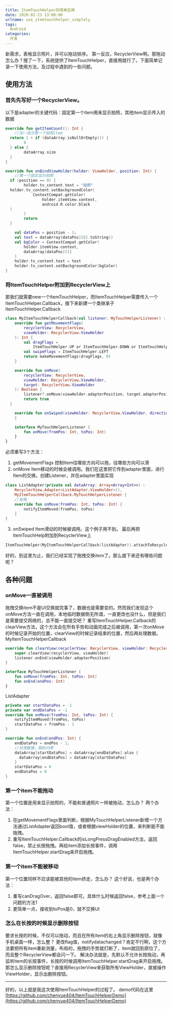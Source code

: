 ```yaml
---
title: ItemTouchHelper的简单应用
date: 2020-02-23 13:00:00
urlname: use_itemtouchhelper_simplely
tags: 
  Android
categories: 
  开发
---
```


新需求，表格显示照片，并可以拖动排序。
第一反应，RecyclerView啊。那拖动怎么办？搜了一下，系统提供了ItemTouchHelper，直接用就行了。下面简单记录一下使用方法，及过程中遇到的一些问题。
<!-- more -->
## 使用方法
### 首先先写好一个RecyclerView。
以下是adapter的关键代码：固定第一个item用来显示拍照，其他item显示传入的数据
```Kotlin
override fun getItemCount(): Int {
    //加一显示第一个拍照item
  return 1 + if (dataArray.isNullOrEmpty()) {
        0
  } else {
        dataArray.size
  }
}

override fun onBindViewHolder(holder: ViewHolder, position: Int) {
    //第一个固定显示拍照
  if (position == 0) {
        holder.tv_content.text = "拍照"
  holder.tv_content.setBackgroundColor(
            ContextCompat.getColor(
                holder.itemView.context,
                android.R.color.black
  )
        )
        return
  }

    val dataPos = position - 1;
    val text = dataArray[dataPos][0].toString()
    val bgColor = ContextCompat.getColor(
        holder.itemView.context,
        dataArray[dataPos][1]
    )
    holder.tv_content.text = text
    holder.tv_content.setBackgroundColor(bgColor)
}
```

### 将ItemTouchHelper附加到RecyclerView上
那我们就需要new一个ItemTouchHelper，而ItemTouchHelper需要传入一个ItemTouchHelper.Callback，接下来新建一个类继承子ItemTouchHelper.Callback
```Kotlin
class MyItemTouchHelperCallback(val listener: MyTouchHelperListener) : ItemTouchHelper.Callback() {
    override fun getMovementFlags(
        recyclerView: RecyclerView,
        viewHolder: RecyclerView.ViewHolder
    ): Int {
        val dragFlags =
            ItemTouchHelper.UP or ItemTouchHelper.DOWN or ItemTouchHelper.LEFT or ItemTouchHelper.RIGHT
        val swipeFlags = ItemTouchHelper.LEFT
        return makeMovementFlags(dragFlags, 0)
    }

    override fun onMove(
        recyclerView: RecyclerView,
        viewHolder: RecyclerView.ViewHolder,
        target: RecyclerView.ViewHolder
    ): Boolean {
        listener?.onMove(viewHolder.adapterPosition, target.adapterPosition)
        return true
  }

    override fun onSwiped(viewHolder: RecyclerView.ViewHolder, direction: Int) {
    }

    interface MyTouchHelperListener {
        fun onMove(fromPos: Int, toPos: Int)
    }
}
```
必须重写3个方法：
1. getMovementFlags
控制Item往哪些方向可以拖，往哪些方向可以滑
2. onMove
Item移动的时候会被调用。我们在这里把它传到adapter里面，进行Item的交换。创建Listener，并在adapter里面实现
```Kotlin
class ListAdapter(private val dataArray: Array<Array<Int>>) :
    RecyclerView.Adapter<ListAdapter.ViewHolder>(),
    MyItemTouchHelperCallback.MyTouchHelperListener {
    //省略
    override fun onMove(fromPos: Int, toPos: Int) {
        notifyItemMoved(fromPos, toPos)
    }
}
```
3. onSwiped
Item滑动的时候被调用。这个例子用不到。
最后再把ItemTouchHelp附加到RecyclerView上
```Kotlin
ItemTouchHelper(MyItemTouchHelperCallback(listAdapter)).attachToRecyclerView(rv_list)
```

好的，到这里为止，我们已经实现了拖拽交换item了。那么接下来还有哪些问题呢？

## 各种问题

### onMove一直被调用
拖拽交换item不是UI交换就完事了，数据也是需要变的。然而我们发现这个onMove方法一直在调用，本地临时数据倒无所谓，一直更改也没什么，但是我们是需要提交网络的，总不能一直提交吧？
重写ItemTouchHelper.Callback的clearView方法，这个方法会在所有手势和动画完成之后被调用，第一次onMove的时候记录开始的位置，clearView的时候记录结束的位置，然后再处理数据。
MyItemTouchHelperCallback
```Kotlin
override fun clearView(recyclerView: RecyclerView, viewHolder: RecyclerView.ViewHolder) {
    super.clearView(recyclerView, viewHolder)
    listener.onEnd(viewHolder.adapterPosition)
}

interface MyTouchHelperListener {
    fun onMove(fromPos: Int, toPos: Int)
    fun onEnd(endPos: Int)
}
```
ListAdapter
```Kotlin
private var startDataPos = -1 
private var endDataPos = -1 
override fun onMove(fromPos: Int, toPos: Int) {
    notifyItemMoved(fromPos, toPos)
    startDataPos = fromPos - 1
}

override fun onEnd(endPos: Int) {
    endDataPos = endPos - 1;
    //处理数据，脚标归零
    dataArray[startDataPos] = dataArray[endDataPos].also {
      dataArray[endDataPos] = dataArray[startDataPos]
    }
    startDataPos = 0
    endDataPos = 0 
}
```

### 第一个item不能拖动
第一个位置是用来显示拍照的，不能和普通照片一样被拖动，怎么办？
两个办法：
1. 在getMovementFlags里面判断，根据MyTouchHelperListener新增一个方法通过ListAdapter返回bool值，或者根据viewHolder的位置，来判断能不能拖拽。
2. 重写ItemTouchHelper.Callback的isLongPressDragEnabled方法，返回false，禁止长按拖拽。再给item添加长按事件，调用ItemTouchHelper.startDrag来开启拖拽。

### 第一个item不能被移动
第一个位置同样不应该能被其他的item挤走，怎么办？
这个好说，也是两个办法：
1. 重写canDragOver，返回false即可。具体什么时候返回false，参考上面一个问题的方法1
2. 更简单一点，接收到toPos是0，就不交换UI

### 怎么在长按的时候显示删除按钮
要求长按的时候，不仅可以拖动，而且在所有item的右上角显示删除按钮，就像手机桌面一样，怎么整？
更改flag值，notifydatachanged？肯定不行啊，这个方法要把所有item重新测量，布局的，拖拽的手势就打断了，item就回到原位了，而且整个RecyclerView都会闪一下。
解决办法就是，先默认不允许长按拖动，再监听item的长按事件，长按的时候调用ItemTouchHelper.startDrag来开启拖拽。那怎么显示删除按钮呢？直接用RecyclerView来获取所有ViewHolder，直接操作ViewHolder，显示出删除按钮。

---
好的，以上就是我这次使用ItemTouchHelper的过程了。
demo代码在这里[https://github.com/chenyue404/ItemTouchHelperDemo](https://github.com/chenyue404/ItemTouchHelperDemo)